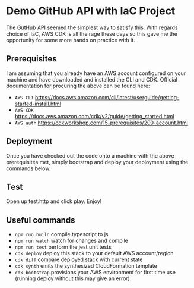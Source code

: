 # Demo GitHub API with IaC Project

The GutHub API seemed the simplest way to satisfy this. With regards choice of IaC, AWS CDK is all the rage these days so this gave me the opportunity for some more hands on practice with it.

## Prerequisites

I am assuming that you already have an AWS account configured on your machine and have downloaded and installed the CLI and CDK. Official documentation for procuring the above can be found here:

* `AWS CLI`   https://docs.aws.amazon.com/cli/latest/userguide/getting-started-install.html
* `AWS CDK`   https://docs.aws.amazon.com/cdk/v2/guide/getting_started.html
* `AWS auth`   https://cdkworkshop.com/15-prerequisites/200-account.html

## Deployment

Once you have checked out the code onto a machine with the above prerequisites met, simply bootstrap and deploy your deployment using the commands below.

## Test

Open up test.http and click play. Enjoy!

## Useful commands

* `npm run build`   compile typescript to js
* `npm run watch`   watch for changes and compile
* `npm run test`    perform the jest unit tests
* `cdk deploy`      deploy this stack to your default AWS account/region
* `cdk diff`        compare deployed stack with current state
* `cdk synth`       emits the synthesized CloudFormation template
* `cdk bootstrap`   provisions your AWS environment for first time use (running deploy without this may give an error)
